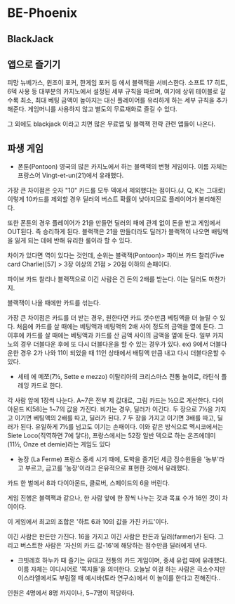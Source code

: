 # BE-Phoenix
## BlackJack

## 앱으로 즐기기
피망 뉴베가스, 윈조이 포커, 한게임 포커 등 에서 블랙잭을 서비스한다. 소프트 17 히트, 6덱 사용 등 대부분의 카지노에서 설정된 세부 규칙을 따르며, 여기에 상위 테이블로 갈수록 최소, 최대 베팅 금액이 높아지는 대신 플레이어를 유리하게 하는 세부 규칙을 추가해준다.
게임머니를 사용하지 않고 별도의 무료재화로 즐길 수 있다.

그 외에도 blackjack 이라고 치면 많은 무료앱 및 블랙잭 전략 관련 앱들이 나온다.

## 파생 게임
- 폰툰(Pontoon)
영국의 많은 카지노에서 하는 블랙잭의 변형 게임이다. 이름 자체는 프랑스어 Vingt-et-un(21)에서 유래했다.

가장 큰 차이점은 숫자 "10" 카드를 모두 덱에서 제외했다는 점이다.(J, Q, K는 그대로) 이렇게 10카드를 제외할 경우 딜러의 버스트 확률이 낮아지므로 플레이어가 불리해진다.

또한 폰툰의 경우 플레이어가 21을 만들면 딜러의 패에 관계 없이 돈을 받고 게임에서 OUT된다. 즉 승리하게 된다. 블랙잭은 21을 만들더라도 딜러가 블랙잭이 나오면 배팅액을 잃게 되는 데에 반해 유리한 룰이라 할 수 있다.

차이가 있다면 역이 있다는 것인데, 순위는 블랙잭(Pontoon)> 파이브 카드 찰리(Five card Charlie)[57] > 3장 이상의 21점 > 20점 이하의 손패이다.

파이브 카드 찰리나 블랙잭으로 이긴 사람은 건 돈의 2배를 받는다. 이는 딜러도 마찬가지.

블랙잭이 나올 때에만 카드를 섞는다.

가장 큰 차이점은 카드를 더 받는 경우, 원한다면 카드 갯수만큼 베팅액을 더 늘릴 수 있다. 처음에 카드를 살 때에는 베팅액과 베팅액의 2배 사이 정도의 금액을 옆에 둔다. 그 이후에 카드를 살 때에는 베팅액과 카드를 산 금액 사이의 금액을 옆에 둔다. 일부 카지노의 경우 더블다운 후에 또 다시 더블다운을 할 수 있는 경우가 있다. ex) 9에서 더블다운한 경우 2가 나와 11이 되었을 때 11인 상태에서 배팅액 만큼 내고 다시 더블다운할 수 있다.

- 세테 에 메쪼(7½, Sette e mezzo)
이탈리아의 크리스마스 전통 놀이로, 라틴식 플레잉 카드로 한다.

각 사람 앞에 1장씩 나눈다. A~7은 전부 제 값대로, 그림 카드는 ½으로 계산한다.
다이아몬드 K[58]는 1~7의 값을 가진다.
비기는 경우, 딜러가 이긴다.
두 장으로 7½을 가지고 이기면 베팅액의 2배를 따고, 딜러가 된다.
7 두 장을 가지고 이기면 3배를 따고, 딜러가 된다. 유일하게 7½를 넘고도 이기는 손패이다.
이와 같은 방식으로 멕시코에서는 Siete Loco(직역하면 7에 닿다), 프랑스에서는 52장 일반 덱으로 하는 온즈에데미(11½, Onze et demie)라는 게임도 있다

- 농장 (La Ferme)
프랑스 중세 시기 때에, 도박을 즐기던 세금 징수원들을 '농부'라고 부르고, 금고를 '농장'이라고 은유적으로 표현한 것에서 유래했다.

카드 한 벌에서 8과 다이아몬드, 클로버, 스페이드의 6을 버린다.

게임 진행은 블랙잭과 같으나, 한 사람 앞에 한 장씩 나누는 것과 목표 수가 16인 것이 차이이다.

이 게임에서 최고의 조합은 '하트 6과 10의 값을 가진 카드'이다.

이긴 사람은 판돈만 가진다. 16을 가지고 이긴 사람은 판돈과 딜러(farmer)가 된다. 그리고 버스트한 사람은 '자신의 카드 값-16'에 해당하는 점수만큼 딜러에게 낸다.

- 크빗레흐
하누카 때 즐기는 유대교 전통의 카드 게임이며, 중세 유럽 때에 유래했다. 이름 자체는 이디시어로 '쪽지들'을 의미한다. 오늘날 이걸 하는 사람은 극소수지만 이스라엘에서도 부림절 때 예시바(토라 연구소)에서 이 놀이를 한다고 전해진다..

인원은 4명에서 8명 까지이나, 5~7명이 적당하다.





